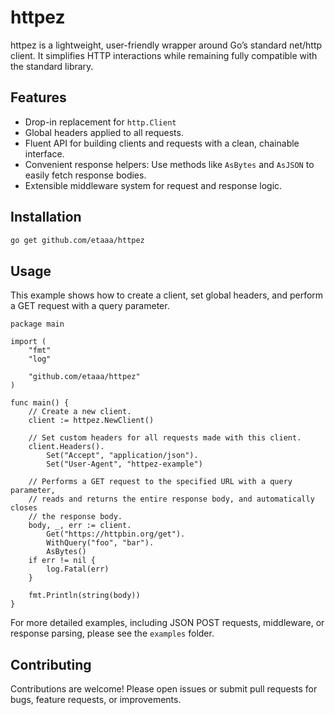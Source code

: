 # httpez

httpez is a lightweight, user-friendly wrapper around Go’s standard net/http client. It simplifies HTTP interactions while remaining fully compatible with the standard library.

## Features
- Drop-in replacement for `http.Client`
- Global headers applied to all requests.
- Fluent API for building clients and requests with a clean, chainable interface.
- Convenient response helpers: Use methods like `AsBytes` and `AsJSON` to easily fetch response bodies.
- Extensible middleware system for request and response logic.

## Installation

```bash
go get github.com/etaaa/httpez
```

## Usage

This example shows how to create a client, set global headers, and perform a GET request with a query parameter.

```golang
package main

import (
	"fmt"
	"log"

	"github.com/etaaa/httpez"
)

func main() {
	// Create a new client.
	client := httpez.NewClient()

	// Set custom headers for all requests made with this client.
	client.Headers().
		Set("Accept", "application/json").
		Set("User-Agent", "httpez-example")

	// Performs a GET request to the specified URL with a query parameter,
	// reads and returns the entire response body, and automatically closes
	// the response body.
	body, _, err := client.
		Get("https://httpbin.org/get").
		WithQuery("foo", "bar").
		AsBytes()
	if err != nil {
		log.Fatal(err)
	}

	fmt.Println(string(body))
}
```

For more detailed examples, including JSON POST requests, middleware, or response parsing, please see the `examples` folder.

## Contributing

Contributions are welcome! Please open issues or submit pull requests for bugs, feature requests, or improvements.